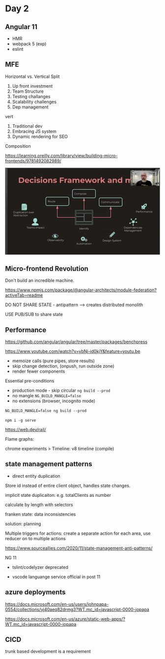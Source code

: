# Day 2

## Angular 11

- HMR
- webpack 5 (exp)
- eslint

## MFE

Horizontal vs. Vertical Split

1. Up front investment
2. Team Structure
3. Testing challanges
4. Scalability challenges
5. Dep management

vert

1. Traditional dev
2. Embracing JS system
3. Dynamic rendering for SEO

Composition

https://learning.oreilly.com/library/view/building-micro-frontends/9781492082989/

![Decision Framework](../../assets/decision-framework-mfe.png)

## Micro-frontend Revolution

Don't build an incredible machine.

https://www.npmjs.com/package/@angular-architects/module-federation?activeTab=readme

DO NOT SHARE STATE - antipattern --> creates distributed monolith 

USE PUB/SUB to share state

## Performance

https://github.com/angular/angular/tree/master/packages/benchpress

https://www.youtube.com/watch?v=ybNj-id0kjY&feature=youtu.be

- memoize calls (pure pipes, store results)
- skip change detection, (onpush, run outside zone)
- render fewer components

Essential pre-conditions

- production mode - skip circular `ng build --prod`
- no mangle `NG_BUILD_MANGLE=false`
- no extensions (browser, incognito mode)

`NG_BUILD_MANGLE=false ng build --prod`

`npm i -g serve`

https://web.dev/rail/

Flame graphs:

chrome experiments > Timeline: v8 timeline (compile)

## state management patterns

- direct entity duplication

Store id instead of entire client object, handles state changes.

implicit state duplicaiton: e.g. totalClients as number

calculate by length with selectors

franken state: data inconsistencies

solution: planning

Multiple triggers for actions: create a separate action for each area, use reducer on to multiple actions

https://www.sourceallies.com/2020/11/state-management-anti-patterns/

NG 11

- tslint/codelyzer deprecated

- vscode languange service official in post 11

## azure deployments

https://docs.microsoft.com/en-us/users/johnpapa-0554/collections/yj40aeq82drmg3?WT.mc_id=javascript-0000-jopapa

https://docs.microsoft.com/en-us/azure/static-web-apps/?WT.mc_id=javascript-0000-jopapa

## CICD

trunk based development is a requirement

